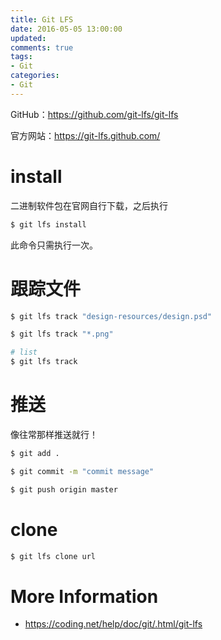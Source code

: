 ```yaml
---
title: Git LFS
date: 2016-05-05 13:00:00
updated:
comments: true
tags:
- Git
categories:
- Git
---
```


GitHub：https://github.com/git-lfs/git-lfs

官方网站：https://git-lfs.github.com/

<!--more-->

# install

二进制软件包在官网自行下载，之后执行

```bash
$ git lfs install
```

此命令只需执行一次。

# 跟踪文件

```bash
$ git lfs track "design-resources/design.psd"

$ git lfs track "*.png"

# list
$ git lfs track
```

# 推送

像往常那样推送就行！

```bash
$ git add .

$ git commit -m "commit message"

$ git push origin master
```

# clone

```bash
$ git lfs clone url
```

# More Information

* https://coding.net/help/doc/git/.html/git-lfs
